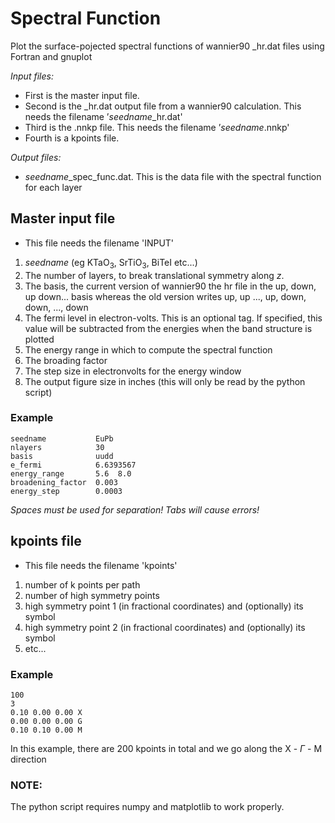# Spectral Function
Plot the surface-pojected spectral functions of wannier90 _hr.dat files using Fortran and gnuplot

*Input files:* 
- First is the master input file.
- Second is the _hr.dat output file from a wannier90 calculation. This needs the filename ’*seedname*_hr.dat'
- Third is the .nnkp file. This needs the filename ’*seedname*.nnkp'
- Fourth is a kpoints file.
  
*Output files:*
- *seedname*_spec_func.dat. This is the data file with the spectral function for each layer

## Master input file
- This file needs the filename 'INPUT'
1. *seedname* (eg KTaO<sub>3</sub>, SrTiO<sub>3</sub>, BiTeI etc...)
2. The number of layers, to break translational symmetry along *z*.
3. The basis, the current version of wannier90 the hr file in the up, down, up down... basis whereas the old version writes up, up ..., up, down, down, ..., down
4. The fermi level in electron-volts. This is an optional tag. If specified, this value will be subtracted from the energies when the band structure is plotted 
5. The energy range in which to compute the spectral function
6. The broading factor
7. The step size in electronvolts for the energy window
8. The output figure size in inches (this will only be read by the python script)
### Example
    seedname           EuPb
    nlayers            30
    basis              uudd
    e_fermi            6.6393567
    energy_range       5.6  8.0
    broadening_factor  0.003
    energy_step        0.0003
*Spaces must be used for separation! Tabs will cause errors!*

## kpoints file
- This file needs the filename 'kpoints'
1. number of k points per path
2. number of high symmetry points
3. high symmetry point 1 (in fractional coordinates) and (optionally) its symbol
4. high symmetry point 2 (in fractional coordinates) and (optionally) its symbol
5. etc...
### Example
    100
    3
    0.10 0.00 0.00 X
    0.00 0.00 0.00 G
    0.10 0.10 0.00 M
In this example, there are 200 kpoints in total and we go along the X - $\Gamma$ - M direction

### NOTE: 
The python script requires numpy and matplotlib to work properly.

